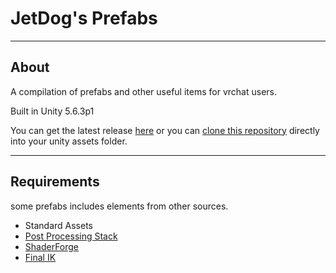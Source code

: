 # JetDog's Prefabs

----------
## About
A compilation of prefabs and other useful items for vrchat users.

Built in Unity 5.6.3p1

You can get the latest release [here](https://github.com/jetdog8808/JetDogs-Prefabs/releases) or you can [clone this repository](https://services.github.com/on-demand/github-desktop/clone-repository-github-desktop) directly into your unity assets folder.

----------
## Requirements

some prefabs includes elements from other sources.
* Standard Assets
* [Post Processing Stack](https://assetstore.unity.com/packages/essentials/post-processing-stack-83912)
* [ShaderForge](https://github.com/FreyaHolmer/ShaderForge)
* [Final IK](https://assetstore.unity.com/packages/tools/animation/final-ik-14290)

